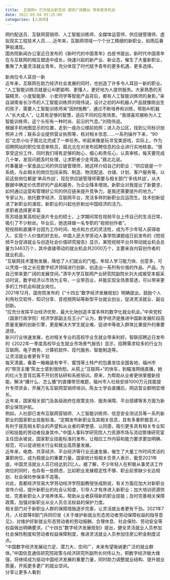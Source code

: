 ```yaml
---
title:  互联网+ 打开就业新空间 提供广阔舞台 带来更多机会
date: 2022-05-04 05:25:00
categories: [人民网]
---
```

网约配送员、互联网营销师、人工智能训练师、全媒体运营师、供应链管理师、虚拟现实工程技术人员……近年来，互联网领域一个个分工精细的新职业，如雨后春笋般涌现。  
国务院新闻办公室近日发布的《新时代的中国青年》白皮书提出，新时代中国青年在与互联网的相互塑造中成长，快速兴起的新产业、新业态，催生了大量新职业，集聚了大量灵活就业青年，充分体现了时代赋予青年的更多机遇、更多选择。  
  
新岗位令人耳目一新  
近年来，互联网在助力经济社会发展的同时，也创造了许多令人耳目一新的职业。  
“人工智能训练员就是让AI更聪明、更懂人，更好地为人提供服务。大家熟悉的天猫精灵、小度智能屏、小爱同学等智能产品背后，都有人工智能训练师的身影。”来自湖南省长沙市的人工智能训练师刘晓伟说，设计之初的AI机器人产品就像刚出生的孩子，需要人工智能训练师来“因材施教”，通过不断培养和训练，帮助AI机器人“长大成人”，让其有足够的智慧，适应不同的应用场景。“我很喜欢被称为人工智能训练师，这个头衔有一种时尚、前沿的气息。”刘晓伟说。  
根据手机地图显示的位置，走到一座办公楼前拍照；进入办公区，找到公司标识拍照并上传；联系企业提供营业执照等，核对相关信息……一系列操作下来，“90后”北京小伙子聂北北完成了一单任务。听起来像是玩寻宝类游戏，实际上，作为招聘网站的职位信息审核员，聂北北在对发布招聘信息的企业进行实地核查。“很享受这份工作，同时我们得有足够的耐心、细心和责任心，认真审核，每天要完成几十单，发现问题及时处理，让求职者少走弯路。”聂北北说。  
时春蕾是一家食品公司的供应链管理师，她这样介绍自己的职业：“供应链是一个系统，与此相关的岗位包括采购、制造、物流配送、仓储、计划、客户服务等。以前这些岗位都是‘单兵作战’，现在供应链管理师需要与相关部门‘多线并战’，从大数据中确定价优质好的产品和服务，为企业降本增效。新职业对我提出了新要求，如何通过运营和管理好公司的供应链来提升竞争力，是我还需要提升的地方。”  
专家认为，依托数字经济、互联网平台，灵活多样的新职业应运而生。技术创新促进了新职业的涌现，新职业的兴起也折射出中国经济的活力。  
求职者选择更丰富  
陈苏娅是某高校纪录片专业的硕士，上学期间常在视频平台上传自己的生活日常，吸引了不少粉丝。毕业后，她选择做一名专职的“视频创作者”。  
短视频和直播平台因为工作时间、地点和方式的灵活性，成为不少年轻人获得收入、实现个人价值的好去处。中国人民大学劳动人事学院课题组日前发布的《短视频平台促进就业与创造社会价值研究报告》显示，某短视频平台共带动就业机会总量为3463万个，其中直接带动的就业机会共2000万个，主要来自内容创作者的就业机会。  
“互联网技术蓬勃发展，降低了人们就业的门槛，年轻人学习能力快、创意多，可以凭借一技之长在数字经济领域进行创新，创造出一系列有价值的作品、产品，为自己带来更广阔的发展空间。”清华大学互联网产业研究院副院长刘大成接受本报采访时说，数字经济以市场为主导，一业带百业，并能实现全场景穿透，可以带来更多的工作机会和就业岗位。  
2021年12月，国务院发布的《“十四五”数字经济发展规划》明确提出，鼓励个人利用社交软件、知识分享、音视频网站等新型平台就业创业，促进灵活就业、副业创新。  
“应充分发挥平台经济优势，最大化地创造丰富多样的数字化就业机会。”中央党校（国家行政学院）经济学部副主任王小广认为，数字经济是推进中国新发展阶段高质量发展的创新引擎，更是解决大学生就业难、促进中等收入群体比重提升的重要途径。  
新兴行业快速发展，也对相关专业的高校毕业生就业带来利好。智联招聘近日发布的《2022年一季度高校毕业生就业市场景气报告》显示，招聘需求较多的行业为互联网、电子商务、计算机软件、现代服务、智能制造等。  
让灵活就业者更有干劲  
每天清晨，看着一箱箱装有李干、蜜饯等土特产的包裹发往全国各地，福州市的“带货主播”陈女士感到很欣慰。从搭上“互联网+”的快车，到瞄准网络直播，她的红火生意背后离不开刻苦钻研和系统培训。原来，为帮助从业者更快掌握新技能，解决“播什么、怎么播”的直播带货难题，福州市人社局安排1000万元技能提升专项资金，开展万名互联网营销师培训。陈女士学会直播后，网店营业额明显增长。  
近年来，国家相关部门及各级政府在政策支持、服务保障、平台搭建等多方面为新职业保驾护航。  
例如，人社部已发布互联网营销师、人工智能训练师、信息安全测试员等一系列新职业的国家职业技能标准。“定期发布新职业及其相关信息，具有多重积极意义，有利于提高相关职业的声望和从业者的荣誉感、认同感，吸引更多具有相关专业知识和技能的劳动者投身其中。”中国人事科学研究院人力资源市场与流动管理研究室主任田永坡说，国家职业技能标准的发布，让相应工作内容和能力要求更加明确、规范，可以促进相关行业和就业高质量发展。  
近年来，电商、共享经济、平台经济等行业迅速发展，催生了大量工作时间灵活的兼职岗位，成为稳就业的重要力量。国家统计局相关负责人表示，截至2021年底，中国灵活就业人员已经达到2亿人。据了解，不少年轻人在积极从事灵活工作岗位的同时，也存有一些顾虑，比如职业发展稳定性不够、职业前景缺少长远规划、社会保险参保率不高等。  
对此，首都经济贸易大学劳动经济学院副教授张成刚说，有关方面应加大对新职业宣传介绍，提升新职业的社会认知度，引导人才有序进入新职业；加大培训资源供给，完善新职业人才培养体系，帮助从业者获得新的职业技能；及时完善相关保障政策，加强对新职业从业人员合法权益的保护力度。  
相关部门对于新职业人群的保障措施逐步完善，让灵活就业者更有干劲。2021年7月，人社部等8部门共同印发《关于维护新就业形态劳动者劳动保障权益的指导意见》，对维护好新就业形态劳动者的劳动报酬、合理休息、社会保险、劳动安全等权益做出明确要求。《“十四五”数字经济发展规划》提出，健全灵活就业人员参加社会保险制度和劳动者权益保障制度，推进灵活就业人员参加住房公积金制度试点。  
“中国数字经济发展动力足、潜力大、空间广，未来有望吸纳更广泛的就业群体。”中国信息通信研究院政策与经济研究所副所长何伟认为，把数字经济做大做强，将继续成为驱动中国经济发展的重要力量，同时助力调整就业结构、提升就业质量，开拓更多更广的就业空间。  
分享让更多人看到  
